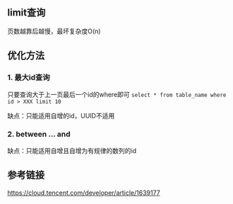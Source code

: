 ## limit查询

页数越靠后越慢，最坏复杂度O(n)

## 优化方法

### 1. 最大id查询

只要查询大于上一页最后一个id的where即可
`select * from table_name where id > XXX limit 10`

缺点：只能适用自增的id，UUID不适用

### 2. between ... and

缺点：只能适用自增且自增为有规律的数列的id

### 

## 参考链接

https://cloud.tencent.com/developer/article/1639177
